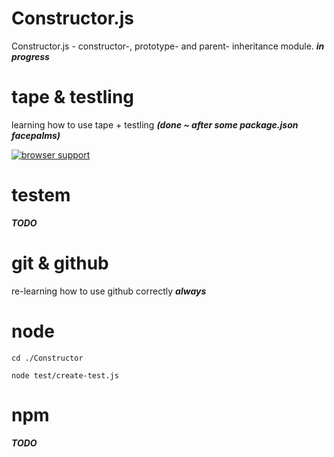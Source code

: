 ﻿Constructor.js
=====================

Constructor.js - constructor-, prototype- and parent- inheritance module. ___in progress___

tape & testling
===============

learning how to use tape + testling ___(done ~ after some package.json facepalms)___

[![browser support](http://ci.testling.com/dfkaye/Constructor.png)](http://ci.testling.com/dfkaye/Constructor)
 
testem
======

___TODO___

git & github
============

re-learning how to use github correctly ___always___

node
====

    cd ./Constructor
  
    node test/create-test.js



npm
============

___TODO___